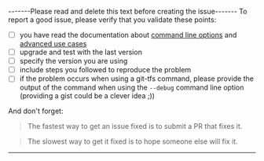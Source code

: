 -------Please read and delete this text before creating the issue-------
To report a good issue, please verify that you validate these points:

- [ ] you have read the documentation about [command line options](../../#available-commands--options) and [advanced use cases](../../#more-advanced-use-cases)
- [ ] upgrade and test with the last version
- [ ] specify the version you are using
- [ ] include steps you followed to reproduce the problem
- [ ] if the problem occurs when using a git-tfs command, please provide the output of the command when using the `--debug` command line option (providing a gist could be a clever idea ;))

And don't forget:

>The fastest way to get an issue fixed is to submit a PR that fixes it.

>The slowest way to get it fixed is to hope someone else will fix it.

------------------------------------------------------------------------
